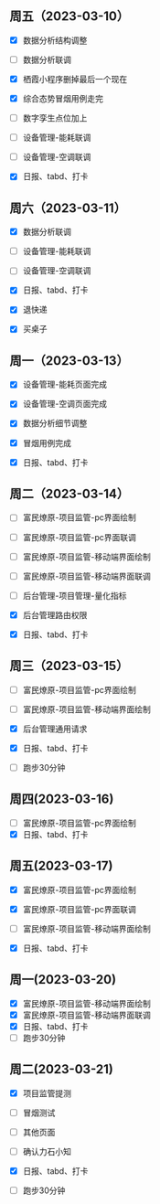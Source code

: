 ## 周五（2023-03-10）

- [x] 数据分析结构调整
- [ ] 数据分析联调
- [x] 栖霞小程序删掉最后一个现在
- [x] 综合态势冒烟用例走完
- [ ] 数字孪生点位加上
- [ ] 设备管理-能耗联调
- [ ] 设备管理-空调联调
- [x] 日报、tabd、打卡



## 周六（2023-03-11）

- [x] 数据分析联调

- [ ] 设备管理-能耗联调
- [ ] 设备管理-空调联调
- [x] 日报、tabd、打卡
- [x] 退快递
- [x] 买桌子



## 周一（2023-03-13）

- [x] 设备管理-能耗页面完成
- [x] 设备管理-空调页面完成
- [x] 数据分析细节调整
- [x] 冒烟用例完成
- [x] 日报、tabd、打卡



## 周二（2023-03-14）

- [ ] 富民燎原-项目监管-pc界面绘制
- [ ] 富民燎原-项目监管-pc界面联调
- [ ] 富民燎原-项目监管-移动端界面绘制
- [ ] 富民燎原-项目监管-移动端界面联调
- [ ] 后台管理-项目管理-量化指标
- [x] 后台管理路由权限
- [x] 日报、tabd、打卡



## 周三（2023-03-15）

- [ ] 富民燎原-项目监管-pc界面绘制
- [ ] 富民燎原-项目监管-移动端界面绘制

- [x] 后台管理通用请求

- [x] 日报、tabd、打卡
- [ ] 跑步30分钟



## 周四(2023-03-16)

- [ ] 富民燎原-项目监管-pc界面绘制
- [x] 日报、tabd、打卡

## 周五(2023-03-17)

- [x] 富民燎原-项目监管-pc界面绘制
- [x] 富民燎原-项目监管-pc界面联调
- [ ] 富民燎原-项目监管-移动端界面绘制
- [x] 日报、tabd、打卡



## 周一(2023-03-20)

- [x] 富民燎原-项目监管-移动端界面绘制
- [x] 富民燎原-项目监管-移动端界面联调
- [x] 日报、tabd、打卡
- [ ] 跑步30分钟

## 周二(2023-03-21)

- [x] 项目监管提测
- [ ] 冒烟测试
- [ ] 其他页面

- [ ] 确认力石小知

- [x] 日报、tabd、打卡
- [ ] 跑步30分钟
